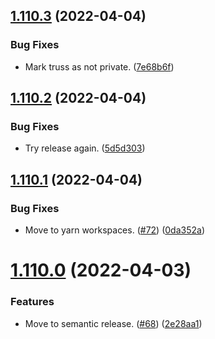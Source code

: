 ## [1.110.3](https://github.com/homebound-team/truss/compare/v1.110.2...v1.110.3) (2022-04-04)


### Bug Fixes

* Mark truss as not private. ([7e68b6f](https://github.com/homebound-team/truss/commit/7e68b6f91f57f09bb42723d52c3c5a6ddb2d4bb7))

## [1.110.2](https://github.com/homebound-team/truss/compare/v1.110.1...v1.110.2) (2022-04-04)


### Bug Fixes

* Try release again. ([5d5d303](https://github.com/homebound-team/truss/commit/5d5d30331f36dd751fb3ee5c62eef64de64652dd))

## [1.110.1](https://github.com/homebound-team/truss/compare/v1.110.0...v1.110.1) (2022-04-04)


### Bug Fixes

* Move to yarn workspaces. ([#72](https://github.com/homebound-team/truss/issues/72)) ([0da352a](https://github.com/homebound-team/truss/commit/0da352a42a8b2a3a1e0862f6cad4e13b6c8a7b7a))

# [1.110.0](https://github.com/homebound-team/truss/compare/v1.109.0...v1.110.0) (2022-04-03)


### Features

* Move to semantic release. ([#68](https://github.com/homebound-team/truss/issues/68)) ([2e28aa1](https://github.com/homebound-team/truss/commit/2e28aa1cc4b5ca22c5d9b6daec78c6be0c6bc3c8))
